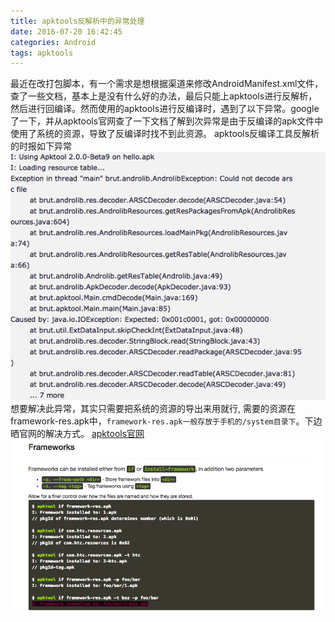 ```yaml
---
title: apktools反解析中的异常处理
date: 2016-07-20 16:42:45
categories: Android
tags: apktools
---
```

最近在改打包脚本，有一个需求是想根据渠道来修改AndroidManifest.xml文件，查了一些文档，基本上是没有什么好的办法，最后只能上apktools进行反解析，然后进行回编译。然而使用的apktools进行反编译时，遇到了以下异常。google了一下，并从apktools官网查了一下文档了解到次异常是由于反编译的apk文件中使用了系统的资源，导致了反编译时找不到此资源。
apktools反编译工具反解析的时报如下异常
![](apktools反解析中的异常处理/Snip20160720_5.png)
想要解决此异常，其实只需要把系统的资源的导出来用就行, 需要的资源在framework-res.apk中，`framework-res.apk一般存放于手机的/system目录下`。下边晒官网的解决方式。
[apktools官网](https://ibotpeaches.github.io/Apktool/)
![](apktools反解析中的异常处理/Snip20160720_7.png)

